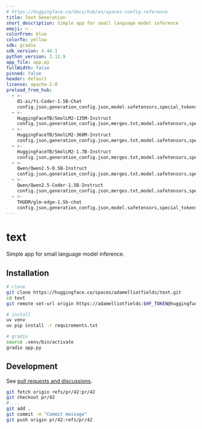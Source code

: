 ```yaml
---
# https://huggingface.co/docs/hub/en/spaces-config-reference
title: Text Generation
short_description: Simple app for small language model inference
emoji: ⌨️
colorFrom: blue
colorTo: yellow
sdk: gradio
sdk_version: 4.44.1
python_version: 3.11.9
app_file: app.py
fullWidth: false
pinned: false
header: default
license: apache-2.0
preload_from_hub:
  - >-
    01-ai/Yi-Coder-1.5B-Chat
    config.json,generation_config.json,model.safetensors,special_tokens_map.json,tokenizer.model,tokenizer_config.json
  - >-
    HuggingFaceTB/SmolLM2-135M-Instruct
    config.json,generation_config.json,merges.txt,model.safetensors,special_tokens_map.json,tokenizer.json,tokenizer_config.json,vocab.json
  - >-
    HuggingFaceTB/SmolLM2-360M-Instruct
    config.json,generation_config.json,merges.txt,model.safetensors,special_tokens_map.json,tokenizer.json,tokenizer_config.json,vocab.json
  - >-
    HuggingFaceTB/SmolLM2-1.7B-Instruct
    config.json,generation_config.json,merges.txt,model.safetensors,special_tokens_map.json,tokenizer.json,tokenizer_config.json,vocab.json
  - >-
    Qwen/Qwen2.5-0.5B-Instruct
    config.json,generation_config.json,merges.txt,model.safetensors,special_tokens_map.json,tokenizer.json,tokenizer_config.json,vocab.json
  - >-
    Qwen/Qwen2.5-Coder-1.5B-Instruct
    config.json,generation_config.json,merges.txt,model.safetensors,special_tokens_map.json,tokenizer.json,tokenizer_config.json,vocab.json
  - >-
    THUDM/glm-edge-1.5b-chat
    config.json,generation_config.json,model.safetensors,special_tokens_map.json,tokenizer.json,tokenizer_config.json
---
```


# text

Simple app for small language model inference.

## Installation

```bash
# clone
git clone https://huggingface.co/spaces/adamelliotfields/text.git
cd text
git remote set-url origin https://adamelliotfields:$HF_TOKEN@huggingface.co/spaces/adamelliotfields/text

# install
uv venv
uv pip install -r requirements.txt

# gradio
source .venv/bin/activate
gradio app.py
```

## Development

See [pull requests and discussions](https://huggingface.co/docs/hub/en/repositories-pull-requests-discussions).

```sh
git fetch origin refs/pr/42:pr/42
git checkout pr/42
# ...
git add .
git commit -m "Commit message"
git push origin pr/42:refs/pr/42
```
